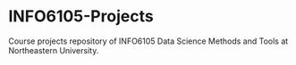 # INFO6105-Projects
Course projects repository of INFO6105 Data Science Methods and Tools at Northeastern University.
